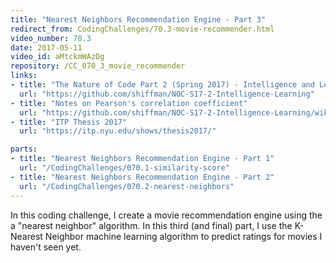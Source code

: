 ```yaml
---
title: "Nearest Neighbors Recommendation Engine - Part 3"
redirect_from: CodingChallenges/70.3-movie-recommender.html
video_number: 70.3
date: 2017-05-11
video_id: aMtckmWAzDg
repository: /CC_070_3_movie_recommender
links:
- title: "The Nature of Code Part 2 (Spring 2017) - Intelligence and Learning"
  url: "https://github.com/shiffman/NOC-S17-2-Intelligence-Learning"
- title: "Notes on Pearson's correlation coefficient"
  url: "https://github.com/shiffman/NOC-S17-2-Intelligence-Learning/wiki/Glossary:-Statistics#correlation"
- title: "ITP Thesis 2017"
  url: "https://itp.nyu.edu/shows/thesis2017/"

parts:
- title: "Nearest Neighbors Recommendation Engine - Part 1"
  url: "/CodingChallenges/070.1-similarity-score"
- title: "Nearest Neighbors Recommendation Engine - Part 2"
  url: "/CodingChallenges/070.2-nearest-neighbors"
---
```


In this coding challenge, I create a movie recommendation engine using the a "nearest neighbor" algorithm.  In this third (and final) part, I use the K-Nearest Neighbor machine learning algorithm to predict ratings for movies I haven't seen yet.
